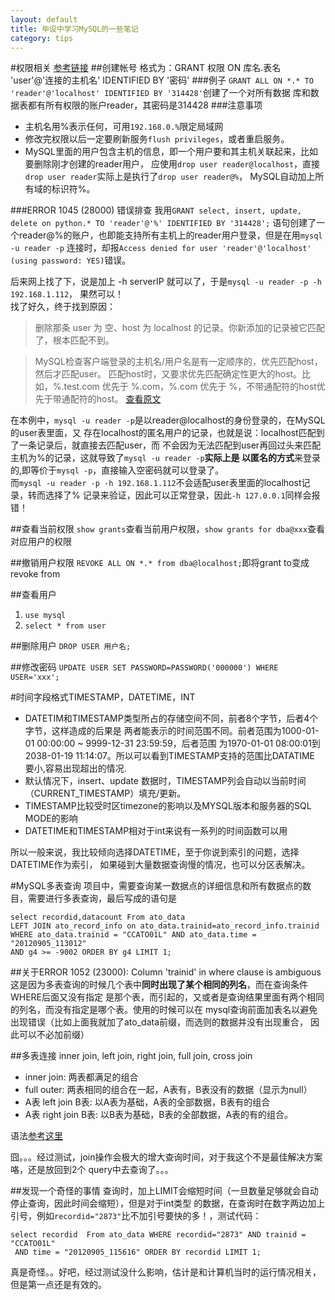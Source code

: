 ```yaml
---
layout: default
title: 毕设中学习MySQL的一些笔记
category: tips
---
```

#权限相关
[参考链接](http://blog.sina.com.cn/s/blog_59eadc100100j09g.html)
##创建帐号
格式为：GRANT 权限 ON 库名.表名 'user'@'连接的主机名' IDENTIFIED BY '密码'
###例子
`GRANT ALL ON *.* TO 'reader'@'localhost' IDENTIFIED BY '314428'`创建了一个对所有数据
库和数据表都有所有权限的账户reader，其密码是314428
###注意事项
+ 主机名用%表示任何，可用`192.168.0.%`限定局域网
+ 修改完权限以后一定要刷新服务`flush privileges`，或者重启服务。
+ MySQL里面的用户包含主机的信息，即一个用户要和其主机关联起来，比如要删除刚才创建的reader用户，
应使用`drop user reader@localhost`，直接`drop user reader`实际上是执行了`drop user reader@%`，
MySQL自动加上所有域的标识符%。

###ERROR 1045 (28000) 错误排查
我用`GRANT select, insert, update, delete on python.* TO 'reader'@'%' IDENTIFIED BY '314428';`
语句创建了一个reader@%的账户，也即能支持所有主机上的reader用户登录，但是在用`mysql -u reader -p`
连接时，却报`Access denied for user 'reader'@'localhost' (using password: YES)`错误。

后来网上找了下，说是加上 -h serverIP 就可以了，于是`mysql -u reader -p -h 192.168.1.112`，
果然可以！  
找了好久，终于找到原因：

>删除那条 user 为 空、host 为 localhost 的记录。你新添加的记录被它匹配了，根本匹配不到。

>MySQL检查客户端登录的主机名\/用户名是有一定顺序的，优先匹配host，然后才匹配user。
匹配host时，又要求优先匹配确定性更大的host。比如，%.test.com 优先于 %.com，%.com 
优先于 %，不带通配符的host优先于带通配符的host。
[查看原文](https://home-laurence.rhcloud.com/blog/2012/10/mysql-error-1045-access-denied-2/)

在本例中，`mysql -u reader -p`是以reader@localhost的身份登录的，在MySQL的user表里面，又
存在localhost的匿名用户的记录，也就是说：localhost匹配到了一条记录后，就直接去匹配user，而
不会因为无法匹配到user再回过头来匹配主机为%的记录，这就导致了`mysql -u reader -p`**实际上是
以匿名的方式**来登录的,即等价于`mysql -p`，直接输入空密码就可以登录了。  
而`mysql -u reader -p -h 192.168.1.112`不会适配user表里面的localhost记录，转而选择了%
记录来验证，因此可以正常登录，因此`-h 127.0.0.1`同样会报错！

##查看当前权限
`show grants`查看当前用户权限，`show grants for dba@xxx`查看对应用户的权限

##撤销用户权限
`REVOKE ALL ON *.* from dba@localhost;`即将grant to变成revoke from

##查看用户
1. `use mysql`
2. `select * from user`

##删除用户
`DROP USER 用户名;`

##修改密码
`UPDATE USER SET PASSWORD=PASSWORD('000000') WHERE USER='xxx';`

#时间字段格式TIMESTAMP，DATETIME，INT
+ DATETIM和TIMESTAMP类型所占的存储空间不同，前者8个字节，后者4个字节，这样造成的后果是
两者能表示的时间范围不同。前者范围为1000-01-01 00:00:00 ~ 9999-12-31 23:59:59，后者范围
为1970-01-01 08:00:01到2038-01-19 11:14:07。所以可以看到TIMESTAMP支持的范围比DATATIME
要小,容易出现超出的情况.
+ 默认情况下，insert、update 数据时，TIMESTAMP列会自动以当前时间（CURRENT_TIMESTAMP）填充/更新。
+ TIMESTAMP比较受时区timezone的影响以及MYSQL版本和服务器的SQL MODE的影响
+ DATETIME和TIMESTAMP相对于int来说有一系列的时间函数可以用

所以一般来说，我比较倾向选择DATETIME，至于你说到索引的问题，选择DATETIME作为索引，
如果碰到大量数据查询慢的情况，也可以分区表解决。

#MySQL多表查询
项目中，需要查询某一数据点的详细信息和所有数据点的数目，需要进行多表查询，最后写成的语句是

    select recordid,datacount From ato_data 
    LEFT JOIN ato_record_info on ato_data.trainid=ato_record_info.trainid 
    WHERE ato_data.trainid = "CCATO01L" AND ato_data.time = "20120905_113012" 
    AND g4 >= -9002 ORDER BY g4 LIMIT 1;

##关于ERROR 1052 (23000): Column 'trainid' in where clause is ambiguous
这是因为多表查询的时候几个表中**同时出现了某个相同的列名**，而在查询条件WHERE后面又没有指定
是那个表，而引起的，又或者是查询结果里面有两个相同的列名，而没有指定是哪个表。使用的时候可以在
mysql查询前面加表名以避免出现错误（比如上面我就加了ato_data前缀，而选则的数据并没有出现重合，
因此可以不必加前缀）

##多表连接 inner join, left join, right join, full join, cross join 
+ inner join:  两表都满足的组合
+ full outer:  两表相同的组合在一起，A表有，B表没有的数据（显示为null）
+ A表 left join B表: 以A表为基础，A表的全部数据，B表有的组合
+ A表 right join B表: 以B表为基础，B表的全部数据，A表的有的组合。

语法[参考这里](http://lhx1026.iteye.com/blog/512776)

囧。。。经过测试，join操作会极大的增大查询时间，对于我这个不是最佳解决方案咯，还是放回到2个
query中去查询了。。。

##发现一个奇怪的事情
查询时，加上LIMIT会缩短时间（一旦数量足够就会自动停止查询，因此时间会缩短），但是对于int类型
的数据，在查询时在数字两边加上引号，例如`recordid="2873"`比不加引号要快的多！，测试代码：

    select recordid  From ato_data WHERE recordid="2873" AND trainid = "CCATO01L"
     AND time = "20120905_115616" ORDER BY recordid LIMIT 1;

真是奇怪。。好吧，经过测试没什么影响，估计是和计算机当时的运行情况相关，但是第一点还是有效的。

